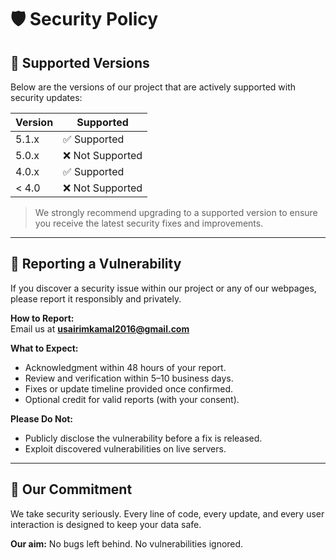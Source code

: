 # 🛡️ Security Policy

## 🔢 Supported Versions
Below are the versions of our project that are actively supported with security updates:

| Version | Supported |
|---------|-----------|
| 5.1.x   | ✅ Supported |
| 5.0.x   | ❌ Not Supported |
| 4.0.x   | ✅ Supported |
| < 4.0   | ❌ Not Supported |

> We strongly recommend upgrading to a supported version to ensure you receive the latest security fixes and improvements.

---

## 🚨 Reporting a Vulnerability
If you discover a security issue within our project or any of our webpages, please report it responsibly and privately.

**How to Report:**  
Email us at **usairimkamal2016@gmail.com**

**What to Expect:**  
- Acknowledgment within 48 hours of your report.  
- Review and verification within 5–10 business days.  
- Fixes or update timeline provided once confirmed.  
- Optional credit for valid reports (with your consent).

**Please Do Not:**  
- Publicly disclose the vulnerability before a fix is released.  
- Exploit discovered vulnerabilities on live servers.

---

## 🧩 Our Commitment
We take security seriously. Every line of code, every update, and every user interaction is designed to keep your data safe.

**Our aim:** No bugs left behind. No vulnerabilities ignored.
